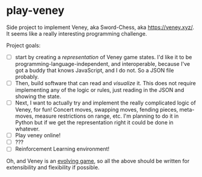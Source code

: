 # play-veney
Side project to implement Veney, aka Sword-Chess, aka https://veney.xyz/. It seems like a really interesting programming challenge. 

Project goals: 
* [ ] start by creating a _representation_ of Veney game states. I'd like it to be programming-language-independent, and interoperable, because I've got a buddy that knows JavaScript, and I do not. So a JSON file probably.
* [ ] Then, build software that can read and _visualize_ it. This does not require implementing any of the logic or rules, just reading in the JSON and showing the state.
* [ ] Next, I want to actually try and implement the really complicated logic of Veney, for fun! Concert moves, swapping moves, fending pieces, meta-moves, measure restrictions on range, etc. I'm planning to do it in Python but if we get the representation right it could be done in whatever.
* [ ] Play veney online!
* [ ] ???
* [ ] Reinforcement Learning environment!

Oh, and Veney is an [evolving game](https://veney.xyz/changelog), so all the above should be written for extensibility and flexibility if possible. 
